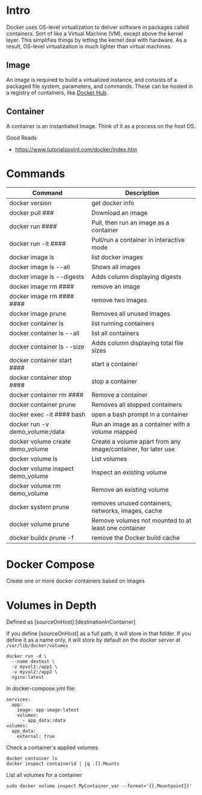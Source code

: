 # Intro
Docker uses OS-level virtualization to deliver software in packages called containers. Sort of like a Virtual Machine (VM), except above the kernel layer. This simplifies things by letting the kernel deal with hardware. As a result, OS-level virtualization is much lighter than virtual machines.

## Image
An image is required to build a virtualized instance, and consists of a packaged file system, parameters, and commands. These can be hosted in a registry of containers, like [Docker Hub](https://hub.docker.com/).

## Container
A container is an instantiated Image. Think of it as a process on the host OS.

Good Reads
- https://www.tutorialspoint.com/docker/index.htm

# Commands

| Command                           | Description                                                   |
| --------------------------------- | ------------------------------------------------------------- |
| docker version                    | get docker info                                               |
| docker pull ###                   | Download an image                                             |
| docker run ####                   | Pull, then run an image as a container                        |
| docker run -it ####               | Pull/run a container in interactive mode                      |
| docker image ls                   | list docker images                                            |
| docker image ls --all             | Shows all images                                              |
| docker image ls --digests         | Adds column displaying digests                                |
| docker image rm ####              | remove an image                                               |
| docker image rm #### ####         | remove two images                                             |
| docker image prune                | Removes all unused images                                     |
| docker container ls               | list running containers                                       |
| docker container ls --all         | list all containers                                           |
| docker container ls --size        | Adds column displaying total file sizes                       |
| docker container start ####       | start a container                                             |
| docker container stop ####        | stop a container                                              |
| docker container rm ####          | Remove a container                                            |
| docker container prune            | Removes all stopped containers                                |
| docker exec -it #### bash         | open a bash prompt in a container                             |
| docker run -v demo_volume:/data   | Run an image as a container with a volume mapped              |
| docker volume create demo_volume  | Create a volume apart from any image/container, for later use |
| docker volume ls                  | List volumes                                                  |
| docker volume inspect demo_volume | Inspect an existing volume                                    |
| docker volume rm demo_volume      | Remove an existing volume                                     |
| docker system prune               | removes unused containers, networks, images, cache            |
| docker volume prune               | Remove volumes not mounted to at least one container          |
| docker buildx prune -f            | remove the Docker build cache                                 |

# Docker Compose
Create one or more docker containers based on images


# Volumes in Depth
Defined as [sourceOnHost]:[destinationInContainer]

If you define [sourceOnHost] as a full path, it will store in that folder. If you define it as a name only, it will store by default on the docker server at ```/var/lib/docker/volumes```

```
docker run -d \
  --name devtest \
  -v myvol1:/app1 \
  -v myvol2:/app2 \
  nginx:latest
```

In docker-compose.yml file:
```
services:
  app:
    image: app-image:latest
    volumes:
      - app_data:/data
volumes:
  app_data:
    external: true  
```

Check a container's applied volumes
```
docker container ls
docker inspect containerid | jq .[].Mounts
```

List all volumes for a container
```
sudo docker volume inspect MyContainer_var --format='{{.Mountpoint}}'
```